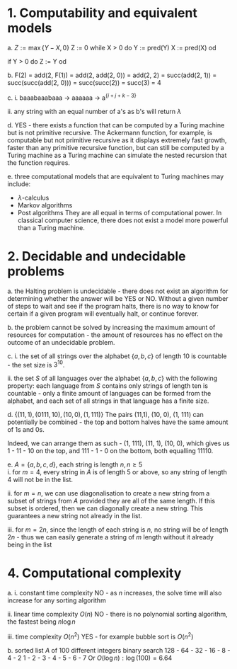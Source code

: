 # 1. Computability and equivalent models
a. $Z := \max\{Y - X, 0\}$ 
Z := 0
while X > 0 do
	Y := pred(Y)
	X := pred(X)
od

if Y > 0 do
	Z := Y
od

b.
F(2)  = add(2, F(1))
	= add(2, add(2, 0))
	= add(2, 2)
	= succ(add(2, 1))
	= succ(succ(add(2, 0)))
	= succ(succ(2))
	= succ(3)
	= 4

c.
i.
baaabaaabaaa
$\rightarrow$ aaaaaa
$\rightarrow$ a$^{\{i + j + k - 3\}}$

ii.
any string with an equal number of a's as b's will return $\lambda$ 

d.
YES - there exists a function that can be computed by a Turing machine but is not primitive recursive. The Ackermann function, for example, is computable but not primitive recursive as it displays extremely fast growth, faster than any primitive recursive function, but can still be computed by a Turing machine as a Turing machine can simulate the nested recursion that the function requires.

e.
three computational models that are equivalent to Turing machines may include:
- $\lambda$-calculus
- Markov algorithms
- Post algorithms
They are all equal in terms of computational power. In classical computer science, there does not exist a model more powerful than a Turing machine.

# 2. Decidable and undecidable problems
a. 
the Halting problem is undecidable - there does not exist an algorithm for determining whether the answer will be YES or NO. Without a given number of steps to wait and see if the program halts, there is no way to know for certain if a given program will eventually halt, or continue forever.

b.
the problem cannot be solved by increasing the maximum amount of resources for computation - the amount of resources has no effect on the outcome of an undecidable problem.

c.
i.
the set of all strings over the alphabet $\{a, b, c\}$ of length 10 is countable - the set size is $3^{10}$.

ii.
the set $S$ of all languages over the alphabet $\{a, b, c\}$ with the following property: each language from $S$ contains only strings of length ten is countable - only a finite amount of languages can be formed from the alphabet, and each set of all strings in that language has a finite size.

d. $\{(11, 1), (0111, 10), (10, 0), (1, 111)\}$
The pairs (11,1), (10, 0), (1, 111) can potentially be combined - the top and bottom halves have the same amount of 1s and 0s.

Indeed, we can arrange them as such - (1, 111), (11, 1), (10, 0), which gives us 1 - 11 - 10 on the top, and 111 - 1 - 0 on the bottom, both equalling 11110.

e. $A = \{a, b, c, d\}$, each string is length $n, n \geq 5$  
i. for $m = 4$,
every string in $A$ is of length 5 or above, so any string of length 4 will not be in the list.

ii. for $m = n$,
we can use diagonalisation to create a new string from a subset of strings from $A$ provided they are all of the same length. If this subset is ordered, then we can diagonally create a new string. This guarantees a new string not already in the list.

iii. for $m = 2n$,
since the length of each string is $n$, no string will be of length $2n$ - thus we can easily generate a string of $m$ length without it already being in the list

# 4. Computational complexity
a.
i. constant time complexity
NO - as $n$ increases, the solve time will also increase for any sorting algorithm

ii. linear time complexity $O(n)$ 
NO - there is no polynomial sorting algorithm, the fastest being $n\log{n}$ 

iii. time complexity $O(n^2)$ 
YES - for example bubble sort is $O(n^2)$ 

b. sorted list $A$ of 100 different integers
binary search
128 - 64 - 32 - 16 - 8 - 4 - 2 
1 - 2 - 3 - 4 - 5 - 6 - 7
Or $O(\log{n}): \log(100) = 6.64$ 
